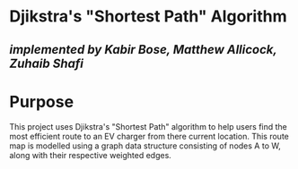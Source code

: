 # Djikstra's "Shortest Path" Algorithm

## _implemented by Kabir Bose, Matthew Allicock, Zuhaib Shafi_

# Purpose

This project uses Djikstra's "Shortest Path" algorithm to help users find the most efficient route to an EV charger from there current location. This route map is modelled using a graph data structure consisting of nodes A to W, along with their respective weighted edges.
